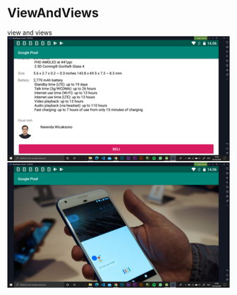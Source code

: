 # ViewAndViews
view and views
![alt text](https://github.com/ManggalaKZ/ViewAndViews/blob/master/Screenshot%20(442).png)
![alt text](https://github.com/ManggalaKZ/ViewAndViews/blob/master/Screenshot%20(441).png)


